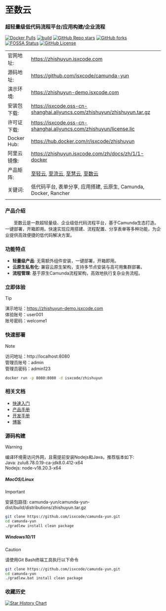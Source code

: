 # 至数云

### 超轻量级低代码流程平台/应用构建/企业流程

[![Docker Pulls](https://img.shields.io/docker/pulls/isxcode/zhishuyun)](https://hub.docker.com/r/isxcode/zhishuyun)
[![build](https://github.com/isxcode/camunda-yun/actions/workflows/build-app.yml/badge.svg?branch=main)](https://github.com/isxcode/camunda-yun/actions/workflows/build-app.yml)
[![GitHub Repo stars](https://img.shields.io/github/stars/isxcode/camunda-yun)](https://github.com/isxcode/camunda-yun)
[![GitHub forks](https://img.shields.io/github/forks/isxcode/camunda-yun)](https://github.com/isxcode/camunda-yun/fork)
[![FOSSA Status](https://app.fossa.com/api/projects/git%2Bgithub.com%2Fisxcode%2Fcamunda-yun.svg?type=shield&issueType=license)](https://app.fossa.com/projects/git%2Bgithub.com%2Fisxcode%2Fcamunda-yun?ref=badge_shield&issueType=license)
[![GitHub License](https://img.shields.io/github/license/isxcode/camunda-yun)](https://github.com/isxcode/camunda-yun/blob/main/LICENSE)

|             |                                                                                                                                                         |
|-------------|---------------------------------------------------------------------------------------------------------------------------------------------------------|
| 官网地址:       | https://zhishuyun.isxcode.com                                                                                                                           |
| 源码地址:       | https://github.com/isxcode/camunda-yun                                                                                                                  |
| 演示环境:       | https://zhishuyun-demo.isxcode.com                                                                                                                      |
| 安装包下载:      | https://isxcode.oss-cn-shanghai.aliyuncs.com/zhishuyun/zhishuyun.tar.gz                                                                                 |
| 许可证下载:      | https://isxcode.oss-cn-shanghai.aliyuncs.com/zhishuyun/license.lic                                                                                      |
| Docker Hub: | https://hub.docker.com/r/isxcode/zhishuyun                                                                                                              |
| 阿里云镜像:      | https://zhishuyun.isxcode.com/zh/docs/zh/1/1-docker                                                                                                     |
| 产品矩阵:       | [至轻云](https://zhiqingyun.isxcode.com), [至流云](https://zhiliuyun.isxcode.com), [至慧云](https://zhihuiyun.isxcode.com), [至数云](https://zhishuyun.isxcode.com) |
| 关键词:        | 低代码平台, 表单分享, 应用搭建, 云原生, Camunda, Docker, Rancher                                                                                                        |
|             |                                                                                                                                                         |

### 产品介绍

&nbsp;&nbsp;&nbsp;&nbsp;&nbsp;&nbsp;&nbsp;至数云是一款超轻量级、企业级低代码流程平台，基于Camunda生态打造。一键部署，开箱即用。快速实现应用搭建、流程配置、分享表单等多种功能，为企业提供高效便捷的低代码解决方案。

### 功能特点

- **轻量级产品**: 无需额外组件安装，一键部署，开箱即用。
- **云原生私有化**: 兼容云原生架构，支持多节点安装与高可用集群部署。
- **流程管理**: 基于原生Camunda流程架构，高效地执行复杂业务流程。

### 立即体验

> [!TIP]
> 演示地址：https://zhishuyun-demo.isxcode.com </br>
> 体验账号：user001 </br>
> 账号密码：welcome1

### 快速部署

> [!NOTE]
> 访问地址：http://localhost:8080 <br/>
> 管理员账号：admin <br/>
> 管理员密码：admin123

```bash
docker run -p 8080:8080 -d isxcode/zhishuyun
```

### 相关文档

- [快速入门](https://zhishuyun.isxcode.com/zh/docs/zh/1/0)
- [产品手册](https://zhishuyun.isxcode.com/zh/docs/zh/2/0)
- [开发手册](https://zhishuyun.isxcode.com/zh/docs/zh/6/1)
- [博客](https://ispong.isxcode.com/tags/spring/)

### 源码构建

> [!WARNING]
> 编译环境需访问外网，且需提前安装Nodejs和Java，推荐版本如下: </br>
> Java: zulu8.78.0.19-ca-jdk8.0.412-x64 </br>
> Nodejs: node-v18.20.3-x64

##### MacOS/Linux

> [!IMPORTANT]
> 安装包路径: camunda-yun/camunda-yun-dist/build/distributions/zhishuyun.tar.gz

```bash
git clone https://github.com/isxcode/camunda-yun.git
cd camunda-yun
./gradlew install clean package
```

##### Windows10/11

> [!CAUTION]
> 请使用Git Bash终端工具执行以下命令

```bash
git clone https://github.com/isxcode/camunda-yun.git
cd camunda-yun
./gradlew.bat install clean package
```

### 收藏历史

[![Star History Chart](https://api.star-history.com/svg?repos=isxcode/camunda-yun&type=Date)](https://www.star-history.com/#isxcode/camunda-yun&Date)